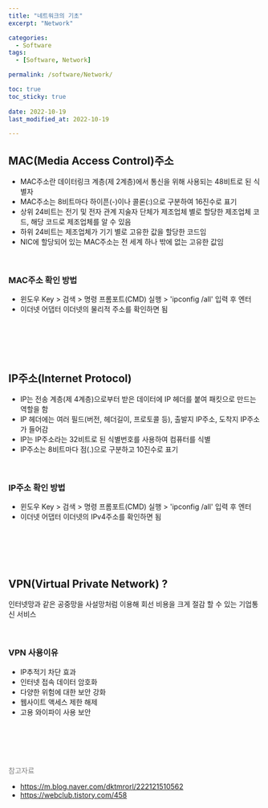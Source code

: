 ```yaml
---
title: "네트워크의 기초"
excerpt: "Network"

categories:
  - Software
tags:
  - [Software, Network]

permalink: /software/Network/

toc: true
toc_sticky: true
 
date: 2022-10-19
last_modified_at: 2022-10-19

---
```


## MAC(Media Access Control)주소

- MAC주소란 데이터링크 계층(제 2계층)에서 통신을 위해 사용되는 48비트로 된 식별자
- MAC주소는 8비트마다 하이픈(-)이나 콜론(:)으로 구분하여 16진수로 표기
- 상위 24비트는 전기 및 전자 관계 지술자 단체가 제조업체 별로 할당한 제조업체 코드, 
  해당 코드로 제조업체를 알 수 있음
- 하위 24비트는 제조업체가 기기 별로 고유한 값을 할당한 코드임
- NIC에 할당되어 있는 MAC주소는 전 세계 하나 밖에 없는 고유한 값임

<br>

### MAC주소 확인 방법

- 윈도우 Key  >  검색  >  명령 프롬포트(CMD) 실행  >  'ipconfig /all' 입력 후 엔터
- 이더넷 어댑터 이더넷의 물리적 주소를 확인하면 됨



<br>
<br>
<br>
<br>



## IP주소(Internet Protocol)

- IP는 전송 계층(제 4계층)으로부터 받은 데이터에 IP 헤더를 붙여 패킷으로 만드는 역할을 함
- IP 헤더에는 여러 필드(버전, 헤더길이, 프로토콜 등), 출발지 IP주소, 도착지 IP주소가 들어감
- IP는 IP주소라는 32비트로 된 식별번호를 사용하여 컴퓨터를 식별
- IP주소는 8비트마다 점(.)으로 구분하고 10진수로 표기

<br>

### IP주소 확인 방법

- 윈도우 Key  >  검색  >  명령 프롬포트(CMD) 실행  >  'ipconfig /all' 입력 후 엔터
- 이더넷 어댑터 이더넷의 IPv4주소를 확인하면 됨



<br>
<br>
<br>
<br>



## VPN(Virtual Private Network) ?

인터넷망과 같은 공중망을 사설망처럼 이용해 회선 비용을 크게 절감 할 수 있는 기업통신 서비스

<br>

### VPN 사용이유 

- IP추적기 차단 효과
- 인터넷 접속 데이터 암호화
- 다양한 위험에 대한 보안 강화
- 웹사이트 액세스 제한 해제
- 고용 와이파이 사용 보안



<br>
<br>
<br>
<br>



<span style="color:gray">참고자료</span>

- https://m.blog.naver.com/dktmrorl/222121510562
- https://webclub.tistory.com/458